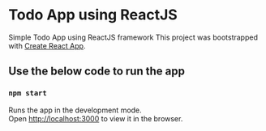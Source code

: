 # Todo App using ReactJS
Simple Todo App using ReactJS framework
This project was bootstrapped with [Create React App](https://github.com/facebook/create-react-app).

## Use the below code to run the app
### `npm start`

Runs the app in the development mode.<br>
Open [http://localhost:3000](http://localhost:3000) to view it in the browser.


